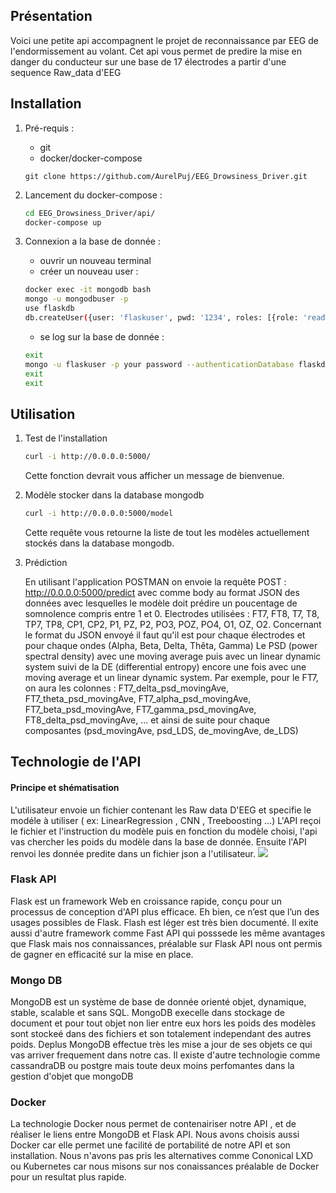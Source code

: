 <h2> Présentation </h2>

Voici une petite api accompagnent le projet de reconnaissance par EEG de l'endormissement au volant.
Cet api vous permet de predire la mise en danger du conducteur sur une base de 17 électrodes a partir d'une sequence Raw_data d'EEG


<h2> Installation </h2>

1. Pré-requis :
	- git 
	- docker/docker-compose 

	```
	git clone https://github.com/AurelPuj/EEG_Drowsiness_Driver.git
	```


2. Lancement du docker-compose :

	```bash
	cd EEG_Drowsiness_Driver/api/ 
	docker-compose up 
	```
				
3. Connexion a la base de donnée :

	- ouvrir un nouveau terminal 
	- créer un nouveau user :

	```bash 
	docker exec -it mongodb bash
	mongo -u mongodbuser -p
	use flaskdb
	db.createUser({user: 'flaskuser', pwd: '1234', roles: [{role: 'readWrite', db: 'flaskdb'}]})
	```

	- se log sur la base de donnée :

	``` bash 
	exit
	mongo -u flaskuser -p your password --authenticationDatabase flaskdb
	exit
	exit
	```
   
    
<h2> Utilisation </h2>

1. Test de l'installation 

	```bash
	curl -i http://0.0.0.0:5000/
	``` 
	Cette fonction devrait vous afficher un message de bienvenue.

2. Modèle stocker dans la database mongodb

	```bash
	curl -i http://0.0.0.0:5000/model
	``` 

	Cette requête vous retourne la liste de tout les modèles actuellement stockés dans la database mongodb.
  
3. Prédiction

	En utilisant l'application POSTMAN on envoie la requête POST : http://0.0.0.0:5000/predict avec comme body au format JSON des données avec lesquelles le modèle doit prédire un poucentage de somnolence compris entre 1 et 0. Electrodes utilisées : FT7, FT8, T7, T8, TP7, TP8, CP1, CP2, P1, PZ, P2, PO3, POZ, PO4, O1, OZ, O2. Concernant le format du JSON envoyé il faut qu'il est pour chaque électrodes et pour chaque ondes (Alpha, Beta, Delta, Thêta, Gamma)  Le PSD (power spectral density) avec une moving average puis avec un linear dynamic system suivi de la DE (differential entropy) encore une fois avec une moving average et un linear dynamic system. Par exemple, pour le FT7, on aura les colonnes : FT7_delta_psd_movingAve, FT7_theta_psd_movingAve, FT7_alpha_psd_movingAve, FT7_beta_psd_movingAve, FT7_gamma_psd_movingAve, FT8_delta_psd_movingAve, ... et ainsi de suite pour chaque composantes (psd_movingAve, psd_LDS, de_movingAve, de_LDS)

<h2> Technologie de l'API </h2>

<h4> Principe et shématisation </h4> 
L'utilisateur envoie un fichier contenant les Raw data D'EEG et specifie le modéle à utiliser ( ex: LinearRegression , CNN , Treeboosting ...)
L'API reçoi le fichier et l'instruction du modèle puis en fonction du modèle choisi, l'api vas chercher les poids du modèle dans la base de donnée.
Ensuite l'API renvoi les donnée predite dans un fichier json a l'utilisateur.


<img src ="./logo/API_shématic.png">


<h3>Flask API </h3> 

Flask est un framework Web en croissance rapide, conçu pour un processus de conception d'API plus efficace. Eh bien, ce n’est que l’un des usages possibles de Flask.
Flash est léger est très bien documenté. Il exite aussi d'autre framework comme Fast API qui posssede les même avantages que Flask mais nos connaissances, préalable sur Flask API nous ont permis de gagner en efficacité sur la mise en place. 

<h3>Mongo DB </h3>

MongoDB est un système de base de donnée orienté objet, dynamique, stable, scalable et sans SQL.
MongoDB execelle dans stockage de document et pour tout objet non lier entre eux hors les poids des modèles sont stockeé dans des fichiers et son totalement independant des autres poids.
Deplus MongoDB effectue très les mise a jour de ses objets ce qui vas arriver frequement dans notre cas. 
Il existe d'autre technologie comme cassandraDB ou postgre mais toute deux moins perfomantes dans la gestion d'objet que mongoDB 

<h3>Docker  </h3>

La technologie Docker nous permet de contenairiser notre API , et de réaliser le liens entre MongoDB et Flask API.
Nous avons choisis aussi Docker car elle permet une facilité de portabilité de notre API et son installation.
Nous n'avons pas pris les alternatives comme Cononical LXD ou  Kubernetes car nous misons sur nos conaissances préalable de Docker pour un resultat plus rapide.
 
